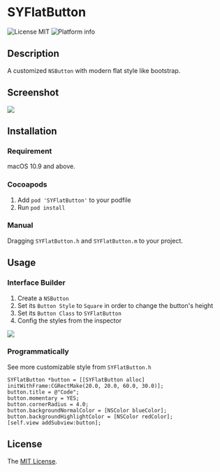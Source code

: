 # SYFlatButton

![License MIT](https://img.shields.io/github/license/mashape/apistatus.svg)
![Platform info](https://img.shields.io/badge/platform-macOS-lightgrey.svg)

## Description

A customized `NSButton` with modern flat style like bootstrap.

## Screenshot

![](https://raw.githubusercontent.com/Sunnyyoung/SYFlatButton/master/Screenshot/Screenshot.png)

## Installation

### Requirement

macOS 10.9 and above.

### Cocoapods

1. Add `pod 'SYFlatButton'` to your podfile
2. Run `pod install`

### Manual

Dragging `SYFlatButton.h` and `SYFlatButton.m` to your project.

## Usage

### Interface Builder

1. Create a `NSButton`
2. Set its `Button Style` to `Square` in order to change the button's height
3. Set its `Button Class` to `SYFlatButton`
4. Config the styles from the inspector

![](https://raw.githubusercontent.com/Sunnyyoung/SYFlatButton/master/Screenshot/InterfaceBuilder.png)

### Programmatically

See more customizable style from `SYFlatButton.h`

```objc
SYFlatButton *button = [[SYFlatButton alloc] initWithFrame:CGRectMake(20.0, 20.0, 60.0, 30.0)];
button.title = @"Code";
button.momentary = YES;
button.cornerRadius = 4.0;
button.backgroundNormalColor = [NSColor blueColor];
button.backgroundHighlightColor = [NSColor redColor];
[self.view addSubview:button];
```

## License
The [MIT License](LICENSE).

